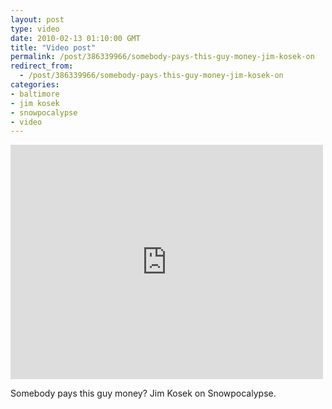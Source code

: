 ```yaml
---
layout: post
type: video
date: 2010-02-13 01:10:00 GMT
title: "Video post"
permalink: /post/386339966/somebody-pays-this-guy-money-jim-kosek-on
redirect_from: 
  - /post/386339966/somebody-pays-this-guy-money-jim-kosek-on
categories:
- baltimore
- jim kosek
- snowpocalypse
- video
---
```

<iframe width="500" height="375"  id="youtube_iframe" src="https://www.youtube.com/embed/kpxiCxO5k0g?feature=oembed&amp;enablejsapi=1&amp;origin=https://safe.txmblr.com&amp;wmode=opaque" frameborder="0" allow="accelerometer; autoplay; clipboard-write; encrypted-media; gyroscope; picture-in-picture" allowfullscreen title="AccuWeather.com Snowpocalypse Now! Meteorologist Freakout"></iframe>

Somebody pays this guy money? Jim Kosek on Snowpocalypse.